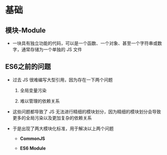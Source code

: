 # 基础

## 模块-Module

  - 一块具有独立功能的代码，可以是一个函数、一个对象、甚至一个字符串或数字，通常存储为一个单独的 JS 文件

## ES6之前的问题

  - 过去 JS 很难编写大型引用，因为存在一下两个问题

    1.  全局变量污染

    2.  难以管理的依赖关系

  - 这些问题都导致了 JS 无法进行精细的模块划分，因为精细的模块划分会导致更多的全局污染以及更加复杂的依赖关系

  - 于是出现了两大模块化标准，用于解决以上两个问题

      - **CommonJS**

      - **ES6 Module**
